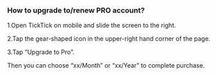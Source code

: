 ### How to upgrade to/renew PRO account?
1.Open TickTick on mobile and slide the screen to the right.

2.Tap the gear-shaped icon in the upper-right hand corner of the page.

3.Tap “Upgrade to Pro”.

Then you can choose “xx/Month” or “xx/Year” to complete purchase.
